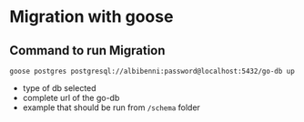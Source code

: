 # Migration with goose

## Command to run Migration

`goose postgres postgresql://albibenni:password@localhost:5432/go-db up`

- type of db selected
- complete url of the go-db
- example that should be run from `/schema` folder
